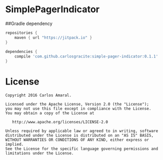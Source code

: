 # SimplePagerIndicator


##Gradle dependency
```groovy
repositories {
    maven { url "https://jitpack.io" }
}
    
dependencies {
    compile 'com.github.carlosgracite:simple-pager-indicator:0.1.1'
}
```


License
=======

    Copyright 2016 Carlos Amaral.

    Licensed under the Apache License, Version 2.0 (the "License");
    you may not use this file except in compliance with the License.
    You may obtain a copy of the License at

       http://www.apache.org/licenses/LICENSE-2.0

    Unless required by applicable law or agreed to in writing, software
    distributed under the License is distributed on an "AS IS" BASIS,
    WITHOUT WARRANTIES OR CONDITIONS OF ANY KIND, either express or implied.
    See the License for the specific language governing permissions and
    limitations under the License.
